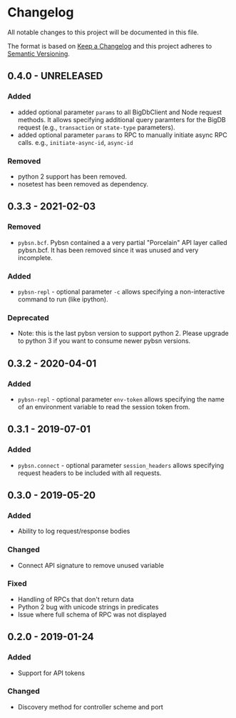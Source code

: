 # Changelog
All notable changes to this project will be documented in this file.

The format is based on [Keep a Changelog](http://keepachangelog.com/) and this project adheres to [Semantic Versioning](http://semver.org/).

## 0.4.0 - UNRELEASED
### Added
 - added optional parameter `params` to all BigDbClient and Node request methods. It allows
   specifying additional query paramters for the BigDB request (e.g., `transaction` or
   `state-type` parameters).
 - added optional parameter `params` to RPC to manually initiate async RPC calls.
   e.g., `initiate-async-id`, `async-id`
### Removed
- python 2 support has been removed.
- nosetest has been removed as dependency.

## 0.3.3 - 2021-02-03
### Removed
- `pybsn.bcf`. Pybsn contained a a very partial "Porcelain" API layer called pybsn.bcf. It
  has been removed since it was unused and very incomplete.

### Added
- `pybsn-repl` - optional parameter `-c` allows specifying a non-interactive command to run
  (like ipython).

### Deprecated
- Note: this is the last pybsn version to support python 2. Please upgrade to python 3 if
you want to consume newer pybsn versions.

## 0.3.2 - 2020-04-01
### Added
- `pybsn-repl` - optional parameter `env-token` allows specifying
the name of an environment variable to read the session token from.

## 0.3.1 - 2019-07-01
### Added
- `pybsn.connect` - optional parameter `session_headers` allows specifying
request headers to be included with all requests.

## 0.3.0 - 2019-05-20
### Added 
- Ability to log request/response bodies

### Changed
- Connect API signature to remove unused variable
 
### Fixed 
- Handling of RPCs that don't return data
- Python 2 bug with unicode strings in predicates
- Issue where full schema of RPC was not displayed 

## 0.2.0 - 2019-01-24
### Added
- Support for API tokens

### Changed
- Discovery method for controller scheme and port
